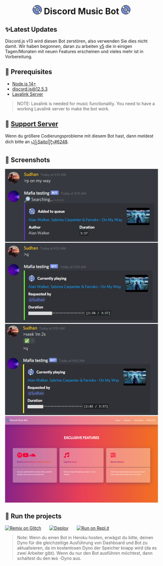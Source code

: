 <h1 align="center"><img src="./assets/logo.gif" width="30px"> Discord Music Bot <img src="./assets/logo.gif" width="30px"></h1>
<!-- <p align="center">Thanks for 25k Views with 500 subs!</p> -->

## ✨Latest Updates
Discord.js v13 wird diesen Bot zerstören, also verwenden Sie dies nicht damit. Wir haben begonnen, daran zu arbeiten [v5](https://github.com/SudhanPlayz/Discord-MusicBot/tree/v5) die in einigen Tagen/Monaten mit neuen Features erscheinen und vieles mehr ist in Vorbereitung.

## 🚧 Prerequisites 

- [Node.js 14+](https://nodejs.org/en/download/)
- [discord.js@12.5.3](https://www.npmjs.com/package/discord.js/v/12.5.3)
- [Lavalink Server](https://github.com/freyacodes/Lavalink#server-configuration)

> NOTE: Lavalink is needed for music functionality. You need to have a working Lavalink server to make the bot work.

<!-- ## 📝 Tutorial

A Tutorial has been uploaded on YouTube, Watch it by clicking on the image down below

[![Advanced Discord Music Bot with Web Dashboard | Spotify Support](https://img.youtube.com/vi/p4lP96Tiv9s/maxresdefault.jpg)](https://www.youtube.com/watch?v=p4lP96Tiv9s)

Repl.it [Tutorial](https://github.com/SudhanPlayz/Discord-MusicBot/wiki/Installation-on-Repl-it)

VPS / Server [Tutorial](https://github.com/SudhanPlayz/Discord-MusicBot/wiki/Installation-on-a-Linux-server) -->

## 📝 [Support Server](https://discord.gg/UjZJZbz47F)

Wenn du größere Codierungsprobleme mit diesem Bot hast, dann meldest dich bitte an [꧁Saito꧂#6248](https://discord.gg/UjZJZbz47F).

## 📸 Screenshots

<div align="left"><img src="/assets/Screenshot_1.png"></div><div align="center"><img src="/assets/Screenshot_2.png"></div><div align="right"><img src="/assets/Screenshot_3.png"></div>

<div align="center"><img src="/assets/features.png"></div>

## 💨 Run the projects

[![Remix on Glitch](https://cdn.glitch.com/2703baf2-b643-4da7-ab91-7ee2a2d00b5b%2Fremix-button.svg)](https://glitch.com/edit/#!/import/github/SudhanPlayz/Discord-MusicBot)&nbsp;&nbsp;&nbsp;&nbsp;&nbsp;&nbsp;
[![Deploy](https://www.herokucdn.com/deploy/button.svg)](https://heroku.com/deploy?template=https://github.com/SudhanPlayz/Discord-MusicBot)&nbsp;&nbsp;&nbsp;&nbsp;&nbsp;&nbsp;
[![Run on Repl.it](https://repl.it/badge/github/SudhanPlayz/Discord-MusicBot)](https://repl.it/github/SudhanPlayz/Discord-MusicBot)
> Note: Wenn du einen Bot in Heroku hosten, erwägst du bitte, deinen Dyno für die gleichzeitige Ausführung von Dashboard und Bot zu aktualisieren, da im kostenlosen Dyno der Speicher knapp wird (da es zwei Arbeiter gibt). Wenn du nur den Bot ausführen möchtest, dann schaltest du den `Web` -Dyno aus.

<!-- ## ✨ Contributors

Beiträge sind immer willkommen :D Folgt unbedingt [Contributing.md](/CONTRIBUTING.md)

<a href="https://github.com/SudhanPlayz/Discord-MusicBot/graphs/contributors">
  <img src="https://contributors-img.web.app/image?repo=SudhanPlayz/Discord-MusicBot" />
</a>

> **Note:** Contributions are not accepted in the master branch. If you like to contribute check out [v5 branch](https://github.com/SudhanPlayz/Discord-MusicBot/tree/v5)

Made with :heart: and JavaScript! -->
